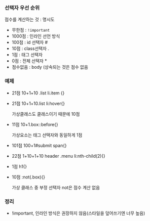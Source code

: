 ### 선택자 우선 순위 
점수를 계산하는 것 : 명시도
+ 무한점 : `!important`       
+ 1000점 : 인라인 선언 방식      
+ 100점 : id 선택자 #           
+ 10점 : class선택자 .      
+ 1점 : 태그 선택자         
+ 0점 : 전체 선택자 *
+ 점수없음 : body (상속되는 것은 점수 없음 

### 예제

+ 21점 10+1+10 .list li.item {}
+ 21점 10+1+10.list li:hover{}
  
  가상클래스도 클래스이기 때문에 10점
+ 11점 10+1.box::before{}
  
  가상요소는 태그 선택자와 동일하게 1점
+ 101점 100+1#submit span{}
+ 22점 1+10+1+10 header .menu li:nth-child(2){}
+ 1점 h1{}
+ 10점 :not(.box){}
  
  가상 클래스 중 부정 선택자 not은 점수 계산 없음

### 정리
+ !important, 인라인 방식은 권장하지 않음(스타일을 덮어쓰기엔 너무 높음)
  